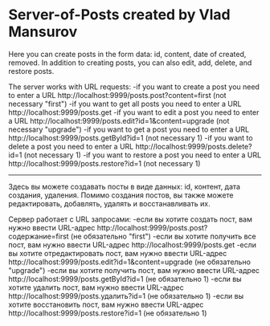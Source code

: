 # Server-of-Posts created by Vlad Mansurov
Here you can create posts in the form data: id, content, date of created, removed. In addition to creating posts, you can also edit, add, delete, and restore posts.

The server works with URL requests:
   -if you want to create a post you need to enter a URL
       http://localhost:9999/posts.post?content=first (not necessary "first")
   -if you want to get all posts you need to enter a URL
       http://localhost:9999/posts.get
   -if you want to edit a post you need to enter a URL
       http://localhost:9999/posts.edit?id=1&content=upgrade (not necessary "upgrade")
   -if you want to get a post you need to enter a URL
       http://localhost:9999/posts.getById?id=1 (not necessary 1)
   -if you want to delete a post you need to enter a URL
       http://localhost:9999/posts.delete?id=1 (not necessary 1)
   -if you want to restore a post you need to enter a URL
       http://localhost:9999/posts.restore?id=1 (not necessary 1)
   ________________________________________________________________
   Здесь вы можете создавать посты в виде данных: id, контент, дата создания, удаления. Помимо создания постов, вы также можете редактировать, добавлять, удалять и восстанавливать их.

   Сервер работает с URL запросами:
   -если вы хотите создать пост, вам нужно ввести URL-адрес
      http://localhost:9999/posts.post?содержание=first (не обязательно "first")
   -если вы хотите получить все пост, вам нужно ввести URL-адрес
      http://localhost:9999/posts.get
   -если вы хотите отредактировать пост, вам нужно ввести URL-адрес
      http://localhost:9999/posts.edit?id=1&content=upgrade (не обязательно "upgrade")
   -если вы хотите получить пост, вам нужно ввести URL-адрес
      http://localhost:9999/posts.getById?id=1 (не обязательно 1)
   -если вы хотите удалить пост, вам нужно ввести URL-адрес
      http://localhost:9999/posts.удалить?id=1 (не обязательно 1)
   -если вы хотите восстановить пост, вам нужно ввести URL-адрес
      http://localhost:9999/posts.restore?id=1 (не обязательно 1)
